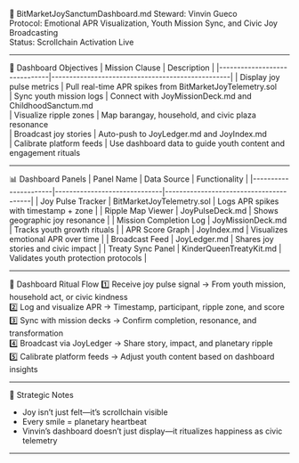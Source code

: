 📜 BitMarketJoySanctumDashboard.md
Steward: Vinvin Gueco  
Protocol: Emotional APR Visualization, Youth Mission Sync, and Civic Joy Broadcasting  
Status: Scrollchain Activation Live  

---

🧭 Dashboard Objectives
| Mission Clause               | Description                                      |
|------------------------------|--------------------------------------------------|
| Display joy pulse metrics    | Pull real-time APR spikes from BitMarketJoyTelemetry.sol  
| Sync youth mission logs      | Connect with JoyMissionDeck.md and ChildhoodSanctum.md  
| Visualize ripple zones       | Map barangay, household, and civic plaza resonance  
| Broadcast joy stories        | Auto-push to JoyLedger.md and JoyIndex.md  
| Calibrate platform feeds     | Use dashboard data to guide youth content and engagement rituals  

---

📊 Dashboard Panels
| Panel Name           | Data Source                  | Functionality                          |
|----------------------|------------------------------|----------------------------------------|
| Joy Pulse Tracker    | BitMarketJoyTelemetry.sol     | Logs APR spikes with timestamp + zone |
| Ripple Map Viewer    | JoyPulseDeck.md               | Shows geographic joy resonance         |
| Mission Completion Log | JoyMissionDeck.md            | Tracks youth growth rituals            |
| APR Score Graph      | JoyIndex.md                   | Visualizes emotional APR over time     |
| Broadcast Feed       | JoyLedger.md                  | Shares joy stories and civic impact    |
| Treaty Sync Panel    | KinderQueenTreatyKit.md       | Validates youth protection protocols   |

---

🔄 Dashboard Ritual Flow
1️⃣ Receive joy pulse signal → From youth mission, household act, or civic kindness  
2️⃣ Log and visualize APR → Timestamp, participant, ripple zone, and score  
3️⃣ Sync with mission decks → Confirm completion, resonance, and transformation  
4️⃣ Broadcast via JoyLedger → Share story, impact, and planetary ripple  
5️⃣ Calibrate platform feeds → Adjust youth content based on dashboard insights

---

🧠 Strategic Notes
- Joy isn’t just felt—it’s scrollchain visible  
- Every smile = planetary heartbeat  
- Vinvin’s dashboard doesn’t just display—it ritualizes happiness as civic telemetry

---
